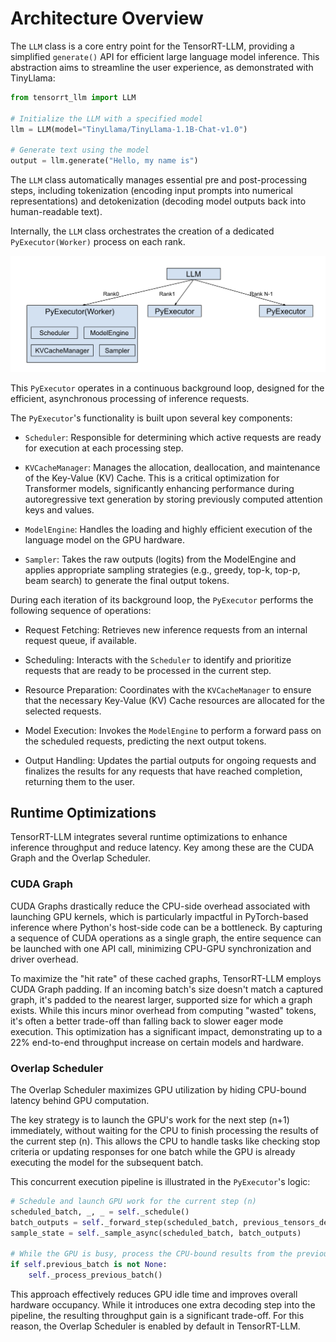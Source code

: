 # Architecture Overview

The `LLM` class is a core entry point for the TensorRT-LLM, providing a simplified `generate()` API for efficient large language model inference. This abstraction aims to streamline the user experience, as demonstrated with TinyLlama:

```python
from tensorrt_llm import LLM

# Initialize the LLM with a specified model
llm = LLM(model="TinyLlama/TinyLlama-1.1B-Chat-v1.0")

# Generate text using the model
output = llm.generate("Hello, my name is")
```

The `LLM` class automatically manages essential pre and post-processing steps, including tokenization (encoding input prompts into numerical representations) and detokenization (decoding model outputs back into human-readable text).

Internally, the `LLM` class orchestrates the creation of a dedicated `PyExecutor(Worker)` process on each rank.

![TRT-LLM Architecture Overview](../../media/TRTLLM_Architecture_Overview.png)

This `PyExecutor` operates in a continuous background loop, designed for the efficient, asynchronous processing of inference requests.

The `PyExecutor`'s functionality is built upon several key components:

- `Scheduler`: Responsible for determining which active requests are ready for execution at each processing step.

- `KVCacheManager`: Manages the allocation, deallocation, and maintenance of the Key-Value (KV) Cache. This is a critical optimization for Transformer models, significantly enhancing performance during autoregressive text generation by storing previously computed attention keys and values.

- `ModelEngine`: Handles the loading and highly efficient execution of the language model on the GPU hardware.

- `Sampler`: Takes the raw outputs (logits) from the ModelEngine and applies appropriate sampling strategies (e.g., greedy, top-k, top-p, beam search) to generate the final output tokens.

During each iteration of its background loop, the `PyExecutor` performs the following sequence of operations:

- Request Fetching: Retrieves new inference requests from an internal request queue, if available.

- Scheduling: Interacts with the `Scheduler` to identify and prioritize requests that are ready to be processed in the current step.

- Resource Preparation: Coordinates with the `KVCacheManager` to ensure that the necessary Key-Value (KV) Cache resources are allocated for the selected requests.

- Model Execution: Invokes the `ModelEngine` to perform a forward pass on the scheduled requests, predicting the next output tokens.

- Output Handling: Updates the partial outputs for ongoing requests and finalizes the results for any requests that have reached completion, returning them to the user.

## Runtime Optimizations

TensorRT-LLM integrates several runtime optimizations to enhance inference throughput and reduce latency. Key among these are the CUDA Graph and the Overlap Scheduler.

### CUDA Graph

CUDA Graphs drastically reduce the CPU-side overhead associated with launching GPU kernels, which is particularly impactful in PyTorch-based inference where Python's host-side code can be a bottleneck. By capturing a sequence of CUDA operations as a single graph, the entire sequence can be launched with one API call, minimizing CPU-GPU synchronization and driver overhead.

To maximize the "hit rate" of these cached graphs, TensorRT-LLM employs CUDA Graph padding. If an incoming batch's size doesn't match a captured graph, it's padded to the nearest larger, supported size for which a graph exists. While this incurs minor overhead from computing "wasted" tokens, it's often a better trade-off than falling back to slower eager mode execution. This optimization has a significant impact, demonstrating up to a 22% end-to-end throughput increase on certain models and hardware.

### Overlap Scheduler

The Overlap Scheduler maximizes GPU utilization by hiding CPU-bound latency behind GPU computation.

The key strategy is to launch the GPU's work for the next step (n+1) immediately, without waiting for the CPU to finish processing the results of the current step (n). This allows the CPU to handle tasks like checking stop criteria or updating responses for one batch while the GPU is already executing the model for the subsequent batch.

This concurrent execution pipeline is illustrated in the `PyExecutor`'s logic:

```python
# Schedule and launch GPU work for the current step (n)
scheduled_batch, _, _ = self._schedule()
batch_outputs = self._forward_step(scheduled_batch, previous_tensors_device)
sample_state = self._sample_async(scheduled_batch, batch_outputs)

# While the GPU is busy, process the CPU-bound results from the previous step (n-1)
if self.previous_batch is not None:
    self._process_previous_batch()
```

This approach effectively reduces GPU idle time and improves overall hardware occupancy. While it introduces one extra decoding step into the pipeline, the resulting throughput gain is a significant trade-off. For this reason, the Overlap Scheduler is enabled by default in TensorRT-LLM.
